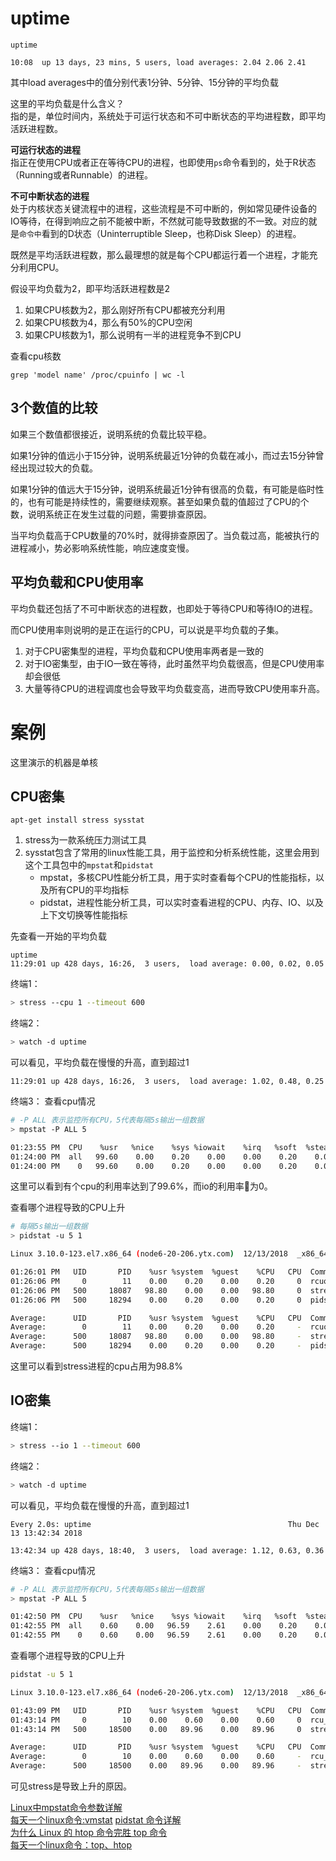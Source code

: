 # uptime
```
uptime

10:08  up 13 days, 23 mins, 5 users, load averages: 2.04 2.06 2.41
```
其中load averages中的值分别代表1分钟、5分钟、15分钟的平均负载

这里的平均负载是什么含义？   
指的是，单位时间内，系统处于可运行状态和不可中断状态的平均进程数，即平均活跃进程数。

**可运行状态的进程**  
指正在使用CPU或者正在等待CPU的进程，也即使用`ps`命令看到的，处于R状态（Running或者Runnable）的进程。

**不可中断状态的进程**   
处于内核状态关键流程中的进程，这些流程是不可中断的，例如常见硬件设备的IO等待，在得到响应之前不能被中断，不然就可能导致数据的不一致。对应的就是`命令中`看到的D状态（Uninterruptible Sleep，也称Disk Sleep）的进程。

既然是平均活跃进程数，那么最理想的就是每个CPU都运行着一个进程，才能充分利用CPU。

假设平均负载为2，即平均活跃进程数是2
1. 如果CPU核数为2，那么刚好所有CPU都被充分利用
2. 如果CPU核数为4，那么有50%的CPU空闲
3. 如果CPU核数为1，那么说明有一半的进程竞争不到CPU

查看cpu核数
```
grep 'model name' /proc/cpuinfo | wc -l
```

## 3个数值的比较
如果三个数值都很接近，说明系统的负载比较平稳。

如果1分钟的值远小于15分钟，说明系统最近1分钟的负载在减小，而过去15分钟曾经出现过较大的负载。

如果1分钟的值远大于15分钟，说明系统最近1分钟有很高的负载，有可能是临时性的，也有可能是持续性的，需要继续观察。甚至如果负载的值超过了CPU的个数，说明系统正在发生过载的问题，需要排查原因。

当平均负载高于CPU数量的70%时，就得排查原因了。当负载过高，能被执行的进程减小，势必影响系统性能，响应速度变慢。

## 平均负载和CPU使用率
平均负载还包括了不可中断状态的进程数，也即处于等待CPU和等待IO的进程。

而CPU使用率则说明的是正在运行的CPU，可以说是平均负载的子集。

1. 对于CPU密集型的进程，平均负载和CPU使用率两者是一致的
2. 对于IO密集型，由于IO一致在等待，此时虽然平均负载很高，但是CPU使用率却会很低
3. 大量等待CPU的进程调度也会导致平均负载变高，进而导致CPU使用率升高。

# 案例
这里演示的机器是单核

## CPU密集
```
apt-get install stress sysstat
```
1. stress为一款系统压力测试工具
2. sysstat包含了常用的linux性能工具，用于监控和分析系统性能，这里会用到这个工具包中的`mpstat`和`pidstat`
   * mpstat，多核CPU性能分析工具，用于实时查看每个CPU的性能指标，以及所有CPU的平均指标
   * pidstat，进程性能分析工具，可以实时查看进程的CPU、内存、IO、以及上下文切换等性能指标

先查看一开始的平均负载
```
uptime
11:29:01 up 428 days, 16:26,  3 users,  load average: 0.00, 0.02, 0.05
```

终端1：
```bash
> stress --cpu 1 --timeout 600
```

终端2：
```bash
> watch -d uptime
```
可以看见，平均负载在慢慢的升高，直到超过1
```
11:29:01 up 428 days, 16:26,  3 users,  load average: 1.02, 0.48, 0.25
```

终端3：
查看cpu情况
```bash
# -P ALL 表示监控所有CPU，5代表每隔5s输出一组数据
> mpstat -P ALL 5

01:23:55 PM  CPU    %usr   %nice    %sys %iowait    %irq   %soft  %steal  %guest  %gnice   %idle
01:24:00 PM  all   99.60    0.00    0.20    0.00    0.00    0.20    0.00    0.00    0.00    0.00
01:24:00 PM    0   99.60    0.00    0.20    0.00    0.00    0.20    0.00    0.00    0.00    0.00
```
这里可以看到有个cpu的利用率达到了99.6%，而io的利用率为0。

查看哪个进程导致的CPU上升
```bash
# 每隔5s输出一组数据
> pidstat -u 5 1

Linux 3.10.0-123.el7.x86_64 (node6-20-206.ytx.com) 	12/13/2018 	_x86_64_	(1 CPU)

01:26:01 PM   UID       PID    %usr %system  %guest    %CPU   CPU  Command
01:26:06 PM     0        11    0.00    0.20    0.00    0.20     0  rcuos/0
01:26:06 PM   500     18087   98.80    0.00    0.00   98.80     0  stress
01:26:06 PM   500     18294    0.00    0.20    0.00    0.20     0  pidstat

Average:      UID       PID    %usr %system  %guest    %CPU   CPU  Command
Average:        0        11    0.00    0.20    0.00    0.20     -  rcuos/0
Average:      500     18087   98.80    0.00    0.00   98.80     -  stress
Average:      500     18294    0.00    0.20    0.00    0.20     -  pidstat
```
这里可以看到stress进程的cpu占用为98.8%

## IO密集
终端1：
```bash
> stress --io 1 --timeout 600
```

终端2：
```bash
> watch -d uptime
```
可以看见，平均负载在慢慢的升高，直到超过1
```
Every 2.0s: uptime                                            Thu Dec 13 13:42:34 2018

13:42:34 up 428 days, 18:40,  3 users,  load average: 1.12, 0.63, 0.36
```

终端3：
查看cpu情况
```bash
# -P ALL 表示监控所有CPU，5代表每隔5s输出一组数据
> mpstat -P ALL 5

01:42:50 PM  CPU    %usr   %nice    %sys %iowait    %irq   %soft  %steal  %guest  %gnice   %idle
01:42:55 PM  all    0.60    0.00   96.59    2.61    0.00    0.20    0.00    0.00    0.00    0.00
01:42:55 PM    0    0.60    0.00   96.59    2.61    0.00    0.20    0.00    0.00    0.00    0.00
```

查看哪个进程导致的CPU上升
```bash
pidstat -u 5 1

Linux 3.10.0-123.el7.x86_64 (node6-20-206.ytx.com) 	12/13/2018 	_x86_64_	(1 CPU)

01:43:09 PM   UID       PID    %usr %system  %guest    %CPU   CPU  Command
01:43:14 PM     0        10    0.00    0.60    0.00    0.60     0  rcu_sched
01:43:14 PM   500     18500    0.00   89.96    0.00   89.96     0  stress

Average:      UID       PID    %usr %system  %guest    %CPU   CPU  Command
Average:        0        10    0.00    0.60    0.00    0.60     -  rcu_sched
Average:      500     18500    0.00   89.96    0.00   89.96     -  stress
```
可见stress是导致上升的原因。

[Linux中mpstat命令参数详解](https://blog.csdn.net/quiet_girl/article/details/50697412)   
[每天一个linux命令:vmstat](https://www.cnblogs.com/xqzt/p/5448983.html)
[pidstat 命令详解](https://www.jianshu.com/p/3991c0dba094)  
[为什么 Linux 的 htop 命令完胜 top 命令](https://www.cnblogs.com/weifeng1463/p/8976898.html)  
[每天一个linux命令：top、htop](https://blog.csdn.net/linczone/article/details/78987816)
